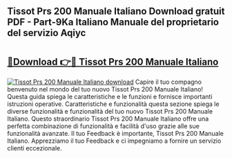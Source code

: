 ## Tissot Prs 200 Manuale Italiano Download gratuit PDF - Part-9Ka Italiano Manuale del proprietario del servizio Aqiyc

# <h2><a href="http://dfe2ajj.blite.top/?on=Tissot+Prs+200+Manuale+Italiano">🔗Download 👉🔴 Tissot Prs 200 Manuale Italiano</a></h2>

[![Tissot Prs 200 Manuale Italiano download](https://i.imgur.com/lujVjoI.png)](http://dfe2ajj.blite.top/?on=Tissot+Prs+200+Manuale+Italiano)
Capire il tuo compagno benvenuto nel mondo del tuo nuovo Tissot Prs 200 Manuale Italiano! Questa guida spiega le caratteristiche e le funzioni e fornisce importanti istruzioni operative. Caratteristiche e funzionalità questa sezione spiega le diverse funzionalità e funzionalità del tuo nuovo Tissot Prs 200 Manuale Italiano. Questo straordinario Tissot Prs 200 Manuale Italiano offre una perfetta combinazione di funzionalità e facilità d'uso grazie alle sue funzionalità avanzate. Il tuo Feedback è importante, Tissot Prs 200 Manuale Italiano. Apprezziamo il tuo Feedback e ci impegniamo a fornire un servizio clienti eccezionale.

